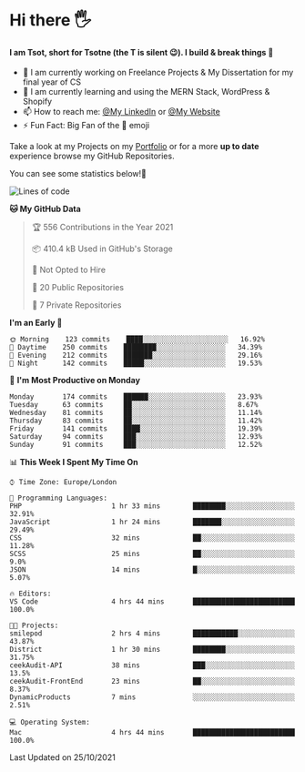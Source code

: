# Hi there :raised_hand_with_fingers_splayed:
#### I am Tsot, short for Tsotne (the T is silent :wink:). I build & break things :space_invader:
- :telescope: I am currently working on Freelance Projects & My Dissertation for my final year of CS
- :seedling: I am currently learning and using the MERN Stack, WordPress & Shopify
- :mailbox: How to reach me: [@My LinkedIn](https://www.linkedin.com/in/tsotne-gvadzabia/) or [@My Website](https://tsotnegvadzabia.me/contact)
- :zap: Fun Fact: Big Fan of the :space_invader: emoji

Take a look at my Projects on my [Portfolio](https://tsotne.co.uk/) or for a more **up to date** experience browse my GitHub Repositories.

You can see some statistics below!:space_invader:
<!--START_SECTION:waka-->
![Lines of code](https://img.shields.io/badge/From%20Hello%20World%20I%27ve%20Written-3.5%20million%20lines%20of%20code-blue)

**🐱 My GitHub Data** 

> 🏆 556 Contributions in the Year 2021
 > 
> 📦 410.4 kB Used in GitHub's Storage 
 > 
> 🚫 Not Opted to Hire
 > 
> 📜 20 Public Repositories 
 > 
> 🔑 7 Private Repositories  
 > 
**I'm an Early 🐤** 

```text
🌞 Morning    123 commits    ████░░░░░░░░░░░░░░░░░░░░░   16.92% 
🌆 Daytime    250 commits    ████████░░░░░░░░░░░░░░░░░   34.39% 
🌃 Evening    212 commits    ███████░░░░░░░░░░░░░░░░░░   29.16% 
🌙 Night      142 commits    █████░░░░░░░░░░░░░░░░░░░░   19.53%

```
📅 **I'm Most Productive on Monday** 

```text
Monday       174 commits    ██████░░░░░░░░░░░░░░░░░░░   23.93% 
Tuesday      63 commits     ██░░░░░░░░░░░░░░░░░░░░░░░   8.67% 
Wednesday    81 commits     ██░░░░░░░░░░░░░░░░░░░░░░░   11.14% 
Thursday     83 commits     ██░░░░░░░░░░░░░░░░░░░░░░░   11.42% 
Friday       141 commits    ████░░░░░░░░░░░░░░░░░░░░░   19.39% 
Saturday     94 commits     ███░░░░░░░░░░░░░░░░░░░░░░   12.93% 
Sunday       91 commits     ███░░░░░░░░░░░░░░░░░░░░░░   12.52%

```


📊 **This Week I Spent My Time On** 

```text
⌚︎ Time Zone: Europe/London

💬 Programming Languages: 
PHP                      1 hr 33 mins        ████████░░░░░░░░░░░░░░░░░   32.91% 
JavaScript               1 hr 24 mins        ███████░░░░░░░░░░░░░░░░░░   29.49% 
CSS                      32 mins             ██░░░░░░░░░░░░░░░░░░░░░░░   11.28% 
SCSS                     25 mins             ██░░░░░░░░░░░░░░░░░░░░░░░   9.0% 
JSON                     14 mins             █░░░░░░░░░░░░░░░░░░░░░░░░   5.07%

🔥 Editors: 
VS Code                  4 hrs 44 mins       █████████████████████████   100.0%

🐱‍💻 Projects: 
smilepod                 2 hrs 4 mins        ███████████░░░░░░░░░░░░░░   43.87% 
District                 1 hr 30 mins        ████████░░░░░░░░░░░░░░░░░   31.75% 
ceekAudit-API            38 mins             ███░░░░░░░░░░░░░░░░░░░░░░   13.5% 
ceekAudit-FrontEnd       23 mins             ██░░░░░░░░░░░░░░░░░░░░░░░   8.37% 
DynamicProducts          7 mins              ░░░░░░░░░░░░░░░░░░░░░░░░░   2.51%

💻 Operating System: 
Mac                      4 hrs 44 mins       █████████████████████████   100.0%

```


 Last Updated on 25/10/2021
<!--END_SECTION:waka-->
